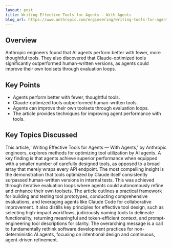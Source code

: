 ```yaml
---
layout: post 
title: Writing Effective Tools for Agents — With Agents
blog_url: https://www.anthropic.com/engineering/writing-tools-for-agents?utm_source=tldrai 
---
```


## Overview

Anthropic engineers found that AI agents perform better with fewer, more thoughtful tools. They also discovered that Claude-optimized tools significantly outperformed human-written versions, as agents could improve their own toolsets through evaluation loops.

## Key Points

- Agents perform better with fewer, thoughtful tools.
- Claude-optimized tools outperformed human-written tools.
- Agents can improve their own toolsets through evaluation loops.
- The article provides techniques for improving agent performance with tools.

## Key Topics Discussed

This article, 'Writing Effective Tools for Agents — With Agents,' by Anthropic engineers, explores methods for optimizing tool utilization by AI agents. A key finding is that agents achieve superior performance when equipped with a smaller number of carefully designed tools, as opposed to a broad array that merely wraps every API endpoint. The most compelling insight is the demonstration that tools optimized by Claude itself consistently surpassed human-written versions in internal tests. This was achieved through iterative evaluation loops where agents could autonomously refine and enhance their own toolsets. The article outlines a practical framework for building and testing tool prototypes, conducting comprehensive evaluations, and leveraging agents like Claude Code for collaborative improvement. It also distills key principles for effective tool design, such as selecting high-impact workflows, judiciously naming tools to delineate functionality, returning meaningful and token-efficient context, and prompt-engineering tool descriptions for clarity. The overarching message is a call to fundamentally rethink software development practices for non-deterministic AI agents, focusing on intentional design and continuous, agent-driven refinement.

